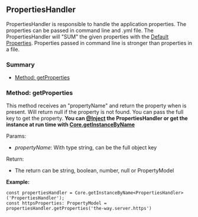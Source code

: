 ## PropertiesHandler

PropertiesHandler is responsible to handle the application properties.
The properties can be passed in command line and .yml file. The PropertiesHandler will "SUM"
the given properties with the [Default Properties](documentation/the-way/core/application-properties.md).
Properties passed in command line is stronger than properties in a file.

### Summary

  - [Method: getProperties](#method-getproperties)

### Method: getProperties

This method receives an "propertyName" and return the property when is present.
Will return null if the property is not found. You can pass the full key to get the property.
**You can [@Inject](documentation/the-way/core/decorator/core-decorators.md) the PropertiesHandler or get the instance at
run time with [Core.getInstanceByName](documentation/the-way/core/core.md#method-static-getinstancebyname)**

Params:

 - *propertyName*: With type string, can be the full object key

Return:
 - The return can be string, boolean, number, null or PropertyModel

**Example:**

    const propertiesHandler = Core.getInstanceByName<PropertiesHandler>('PropertiesHandler');
    const httpsProperties: PropertyModel = propertiesHandler.getProperties('the-way.server.https')